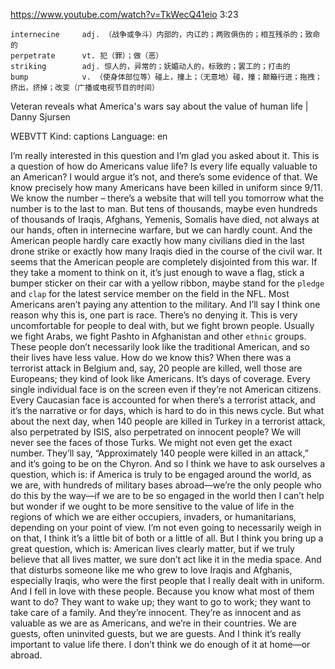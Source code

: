 https://www.youtube.com/watch?v=TkWecQ41eio
3:23

```      
internecine     adj. （战争或争斗）内部的，内讧的；两败俱伤的；相互残杀的；致命的
perpetrate      vt. 犯（罪）；做（恶）
striking        adj. 惊人的，异常的；妩媚动人的，标致的；罢工的；打击的
bump            v. （使身体部位等）碰上，撞上；（无意地）碰，撞；颠簸行进；拖拽；挤出，挤掉；改变（广播或电视节目的时间）
```

Veteran reveals what America's wars say about the value of human life | Danny Sjursen

WEBVTT Kind: captions Language: en 

I’m really interested in this question and I’m glad you asked about it. This is a question of how do Americans value life? Is every life equally valuable to an American? I would argue it’s not, and there’s some evidence of that. We know precisely how many Americans have been killed in uniform since 9/11. We know the number – there’s a website that will tell you tomorrow what the number is to the last to man. But tens of thousands, maybe even hundreds of thousands of Iraqis, Afghans, Yemenis, Somalis have died, not always at our hands, often in internecine warfare, but we can hardly count. And the American people hardly care exactly how many civilians died in the last drone strike or exactly how many Iraqis died in the course of the civil war. It seems that the American people are completely disjointed from this war. If they take a moment to think on it, it’s just enough to wave a flag, stick a bumper sticker on their car with a yellow ribbon, maybe stand for the `pledge` and `clap` for the latest service member on the field in the NFL. Most Americans aren’t paying any attention to the military. And I’ll say I think one reason why this is, one part is race. There’s no denying it. This is very uncomfortable for people to deal with, but we fight brown people. Usually we fight Arabs, we fight Pashto in Afghanistan and other `ethnic` groups. These people don’t necessarily look like the traditional American, and so their lives have less value. How do we know this? When there was a terrorist attack in Belgium and, say, 20 people are killed, well those are Europeans; they kind of look like Americans. It’s days of coverage. Every single individual face is on the screen even if they’re not American citizens. Every Caucasian face is accounted for when there’s a terrorist attack, and it’s the narrative or for days, which is hard to do in this news cycle. But what about the next day, when 140 people are killed in Turkey in a terrorist attack, also perpetrated by ISIS, also perpetrated on innocent people? We will never see the faces of those Turks. We might not even get the exact number. They’ll say, “Approximately 140 people were killed in an attack,” and it’s going to be on the Chyron. And so I think we have to ask ourselves a question, which is: if America is truly to be engaged around the world, as we are, with hundreds of military bases abroad—we’re the only people who do this by the way—if we are to be so engaged in the world then I can’t help but wonder if we ought to be more sensitive to the value of life in the regions of which we are either occupiers, invaders, or humanitarians, depending on your point of view. I’m not even going to necessarily weigh in on that, I think it’s a little bit of both or a little of all. But I think you bring up a great question, which is: American lives clearly matter, but if we truly believe that all lives matter, we sure don’t act like it in the media space. And that disturbs someone like me who grew to love Iraqis and Afghanis, especially Iraqis, who were the first people that I really dealt with in uniform. And I fell in love with these people. Because you know what most of them want to do? They want to wake up; they want to go to work; they want to take care of a family. And they’re innocent. They’re as innocent and as valuable as we are as Americans, and we’re in their countries. We are guests, often uninvited guests, but we are guests. And I think it’s really important to value life there. I don’t think we do enough of it at home—or abroad. 